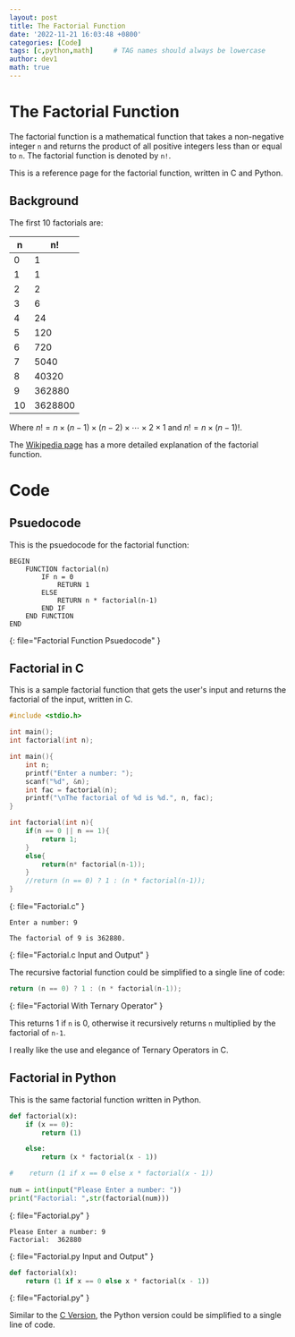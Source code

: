 ```yaml
---
layout: post
title: The Factorial Function
date: '2022-11-21 16:03:48 +0800'
categories: [Code]
tags: [c,python,math]     # TAG names should always be lowercase
author: dev1
math: true
---
```


# The Factorial Function

The factorial function is a mathematical function that takes a non-negative integer `n` and returns the product of all positive integers less than or equal to `n`. The factorial function is denoted by `n!`.

This is a reference page for the factorial function, written in C and Python.

## Background
The first 10 factorials are:

| n | n! |
|---|----|
| 0 | 1 |
| 1 | 1 |
| 2 | 2 |
| 3 | 6 |
| 4 | 24 |
| 5 | 120 |
| 6 | 720 |
| 7 | 5040 |
| 8 | 40320 |
| 9 | 362880 |
| 10 | 3628800 |

Where $n!=n\times(n-1)\times(n-2)\times\cdots\times2\times1$ and $n! = n\times(n-1)!$.


The [Wikipedia page](https://en.wikipedia.org/wiki/Factorial) has a more detailed explanation of the factorial function.

# Code
## Psuedocode
This is the psuedocode for the factorial function:
```
BEGIN
    FUNCTION factorial(n)
        IF n = 0
            RETURN 1
        ELSE
            RETURN n * factorial(n-1)
        END IF
    END FUNCTION
END
```
{: file="Factorial Function Psuedocode" }

## Factorial in C
This is a sample factorial function that gets the user's input and returns the factorial of the input, written in C.

```c
#include <stdio.h>

int main();
int factorial(int n);

int main(){
    int n;
    printf("Enter a number: ");
    scanf("%d", &n);
    int fac = factorial(n);
    printf("\nThe factorial of %d is %d.", n, fac);
}

int factorial(int n){
    if(n == 0 || n == 1){
        return 1;
    }
    else{
        return(n* factorial(n-1));
    }
    //return (n == 0) ? 1 : (n * factorial(n-1));
}
```
{: file="Factorial.c" }

```shell
Enter a number: 9

The factorial of 9 is 362880.
```
{: file="Factorial.c Input and Output" }

The recursive factorial function could be simplified to a single line of code:

```c
return (n == 0) ? 1 : (n * factorial(n-1));
```
{: file="Factorial With Ternary Operator" }

This returns 1 if `n` is 0, otherwise it recursively returns `n` multiplied by the factorial of `n-1`.

I really like the use and elegance of Ternary Operators in C.

## Factorial in Python
This is the same factorial function written in Python.

```python
def factorial(x):
    if (x == 0):
        return (1)

    else:
        return (x * factorial(x - 1))

#    return (1 if x == 0 else x * factorial(x - 1))
        
num = int(input("Please Enter a number: "))
print("Factorial: ",str(factorial(num)))
```
{: file="Factorial.py" }


```shell
Please Enter a number: 9
Factorial:  362880
```
{: file="Factorial.py Input and Output" }


```python
def factorial(x):
    return (1 if x == 0 else x * factorial(x - 1))
```
{: file="Factorial.py" }

Similar to the [C Version](#factorial-in-c), the Python version could be simplified to a single line of code.